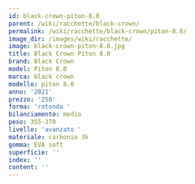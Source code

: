 ```yaml
---
id: black-crown-piton-8.0
parent: /wiki/racchette/black-crown/
permalink: /wiki/racchette/black-crown/piton-8.0/
image_dir: /images/wiki/racchette/
image: black-crown-piton-8.0.jpg
title: Black Crown Piton 8.0
brand: Black Crown
model: Piton 8.0
marca: black crown
modello: piton 8.0
anno: '2021'
prezzo: '250'
forma: 'rotonda '
bilanciamento: medio
peso: 355-370
livello: 'avanzato '
materiale: carbonio 3k
gomma: EVA soft
superficie: ''
index: ''
content: ''
---
```

